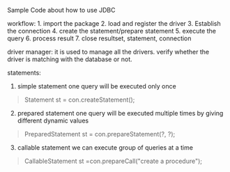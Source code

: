 Sample Code about how to use JDBC


workflow:
	1. import the package
	2. load and register the driver
	3. Establish the connection
	4. create the statement/prepare statement
	5. execute the query
	6. process result
	7. close resultset, statement, connection

driver manager:
	it is used to manage all the drivers.
	verify whether the driver is matching with the database or not.
	
statements:

1. simple statement
		one query will be executed only once
> Statement st = con.createStatement(); 

2. prepared statement
		one query will be executed multiple times by giving different dynamic values
> PreparedStatement st = con.prepareStatement(?, ?);

3. callable statement
		we can execute group of queries at a time
> CallableStatement st =con.prepareCall("create a procedure");
	
